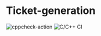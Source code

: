 # Ticket-generation
![cppcheck-action](https://github.com/stepin105229/Ticket-generation/workflows/cppcheck-action/badge.svg)
![C/C++ CI](https://github.com/stepin105229/Ticket-generation/workflows/C/C++%20CI/badge.svg)
